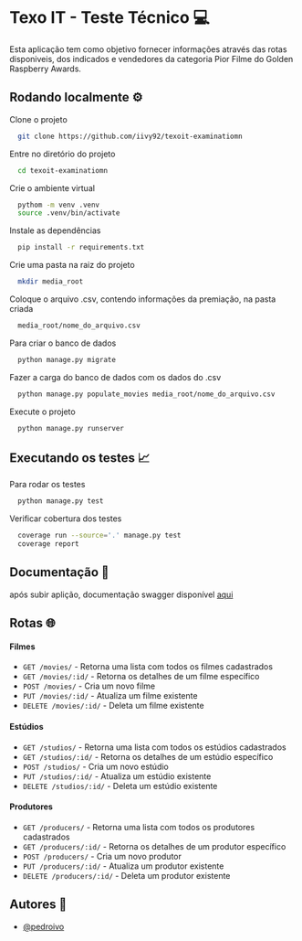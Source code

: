 
# Texo IT - Teste Técnico 💻
Esta aplicação tem como objetivo fornecer informações através das rotas disponiveis, dos indicados e vendedores da categoria Pior Filme do Golden Raspberry Awards.

## Rodando localmente ⚙️

Clone o projeto

```bash
  git clone https://github.com/iivy92/texoit-examinatiomn
```

Entre no diretório do projeto

```bash
  cd texoit-examinatiomn
```

Crie o ambiente virtual

```bash
  pythom -m venv .venv
  source .venv/bin/activate
```

Instale as dependências

```bash
  pip install -r requirements.txt
```

Crie uma pasta na raiz do projeto

```bash
  mkdir media_root
```

Coloque o arquivo .csv, contendo informações da premiação, na pasta criada

```bash
  media_root/nome_do_arquivo.csv
```

Para criar o banco de dados

```bash
  python manage.py migrate
```

Fazer a carga do banco de dados com os dados do .csv

```bash
  python manage.py populate_movies media_root/nome_do_arquivo.csv
```

Execute o projeto

```bash
  python manage.py runserver
```


## Executando os testes 📈

Para rodar os testes 

```bash
  python manage.py test
```

Verificar cobertura dos testes

```bash
  coverage run --source='.' manage.py test
  coverage report
```


## Documentação 📝
após subir aplição, documentação swagger disponível [aqui](http://127.0.0.1:8000/swagger)


## Rotas 🌐
####  Filmes

 + `GET /movies/` - Retorna uma lista com todos os filmes cadastrados
  + `GET /movies/:id/` - Retorna os detalhes de um filme específico
  + `POST /movies/` - Cria um novo filme
  + `PUT /movies/:id/` -  Atualiza um filme existente
  + `DELETE /movies/:id/` -  Deleta um filme existente

####  Estúdios

 + `GET /studios/` - Retorna uma lista com todos os estúdios cadastrados
  + `GET /studios/:id/` - Retorna os detalhes de um estúdio específico
  + `POST /studios/` - Cria um novo estúdio
  + `PUT /studios/:id/` -  Atualiza um estúdio existente
  + `DELETE /studios/:id/` -  Deleta um estúdio existente

####  Produtores

 + `GET /producers/` - Retorna uma lista com todos os produtores cadastrados
  + `GET /producers/:id/` - Retorna os detalhes de um produtor específico
  + `POST /producers/` - Cria um novo produtor
  + `PUT /producers/:id/` -  Atualiza um produtor existente
  + `DELETE /producers/:id/` -  Deleta um produtor existente


## Autores 🎯

- [@pedroivo](https://www.linkedin.com/in/pedroivo33/)

